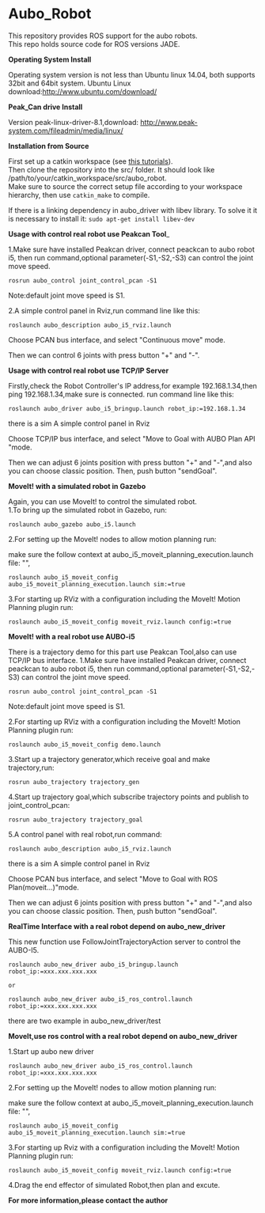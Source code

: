 Aubo_Robot
===============================================================================================

This repository provides ROS support for the aubo robots.  
This repo holds source code for ROS versions JADE.

__Operating System Install__  

Operating system version is not less than Ubuntu linux 14.04, both supports 32bit and 64bit system.
Ubuntu Linux download:http://www.ubuntu.com/download/

__Peak_Can drive Install__  

Version peak-linux-driver-8.1,download: http://www.peak-system.com/fileadmin/media/linux/


__Installation from Source__  

First set up a catkin workspace (see [this tutorials](http://wiki.ros.org/catkin/Tutorials)).  
Then clone the repository into the src/ folder. It should look like /path/to/your/catkin_workspace/src/aubo_robot.  
Make sure to source the correct setup file according to your workspace hierarchy, then use ```catkin_make``` to compile.

If there is  a linking dependency in aubo_driver with libev library. To solve it it is necessary to install it: 
```sudo apt-get install libev-dev```


__Usage with control real robot use Peakcan Tool___  

1.Make sure have installed Peakcan driver, connect peackcan to aubo robot i5, then run command,optional parameter(-S1,-S2,-S3) can control the joint move speed.

```rosrun aubo_control joint_control_pcan -S1```
  
   Note:default joint move speed is S1. 

2.A simple control panel in Rviz,run command line like this:

```roslaunch aubo_description aubo_i5_rviz.launch```
   
   Choose PCAN bus interface, and select "Continuous move" mode.
 
   Then we can control 6 joints with press button "+" and "-".



__Usage with control real robot use TCP/IP Server__  


   Firstly,check the Robot Controller's IP address,for example 192.168.1.34,then ping 192.168.1.34,make sure is connected. run command line like this:

```roslaunch aubo_driver aubo_i5_bringup.launch robot_ip:=192.168.1.34```
   
   there is a sim A simple control panel in Rviz

   Choose TCP/IP bus interface, and select "Move to Goal with AUBO Plan API "mode.
  
   Then we can adjust 6 joints position with press button "+" and "-",and also you can choose classic position. Then, push button "sendGoal".


__MoveIt! with a simulated robot in Gazebo__ 

Again, you can use MoveIt! to control the simulated robot.  
1.To bring up the simulated robot in Gazebo, run:

```roslaunch aubo_gazebo aubo_i5.launch```

2.For setting up the MoveIt! nodes to allow motion planning run:

  make sure the follow context at aubo_i5_moveit_planning_execution.launch file: 
  "<remap if="$(arg sim)" from="/follow_joint_trajectory" to="/arm_controller/follow_joint_trajectory"/>",

```roslaunch aubo_i5_moveit_config aubo_i5_moveit_planning_execution.launch sim:=true```

3.For starting up RViz with a configuration including the MoveIt! Motion Planning plugin run:

```roslaunch aubo_i5_moveit_config moveit_rviz.launch config:=true```



__MoveIt! with a real robot use AUBO-i5__  

There is a trajectory demo for this part use Peakcan Tool,also can use TCP/IP bus interface.
1.Make sure have installed Peakcan driver, connect peackcan to aubo robot i5, then run command,optional parameter(-S1,-S2,-S3) can control the joint move speed.

```rosrun aubo_control joint_control_pcan -S1```

   Note:default joint move speed is S1. 

2.For starting up RViz with a configuration including the MoveIt! Motion Planning plugin run:

```roslaunch aubo_i5_moveit_config demo.launch```

3.Start up a trajectory generator,which receive goal and make trajectory,run:

```rosrun aubo_trajectory trajectory_gen```

4.Start up trajectory goal,which subscribe trajectory points and publish to joint_control_pcan:

```rosrun aubo_trajectory trajectory_goal```

5.A control panel with real robot,run command:

```roslaunch aubo_description aubo_i5_rviz.launch```

   there is a sim A simple control panel in Rviz

   Choose PCAN bus interface, and select "Move to Goal with ROS Plan(moveit...)"mode.
  
   Then we can adjust 6 joints position with press button "+" and "-",and also you can choose classic position. Then, push button "sendGoal".


__RealTime Interface with a real robot depend on aubo_new_driver__  

  This new function use FollowJointTrajectoryAction server to control the AUBO-I5.
   
  ```roslaunch aubo_new_driver aubo_i5_bringup.launch robot_ip:=xxx.xxx.xxx.xxx```
	
	or

  ```roslaunch aubo_new_driver aubo_i5_ros_control.launch robot_ip:=xxx.xxx.xxx.xxx```
  
  there are two example in aubo_new_driver/test


__MoveIt,use ros control with a real robot depend on aubo_new_driver__  

1.Start up aubo new driver

```roslaunch aubo_new_driver aubo_i5_ros_control.launch robot_ip:=xxx.xxx.xxx.xxx```

2.For setting up the MoveIt! nodes to allow motion planning run:

  make sure the follow context at aubo_i5_moveit_planning_execution.launch file: 
  "<remap if="$(arg sim)" from="/follow_joint_trajectory" to="/pos_based_pos_traj_controller/follow_joint_trajectory"/>",

```roslaunch aubo_i5_moveit_config aubo_i5_moveit_planning_execution.launch sim:=true```

3.For starting up Rviz with a configuration including the MoveIt! Motion Planning plugin run:

```roslaunch aubo_i5_moveit_config moveit_rviz.launch config:=true```

4.Drag the end effector of simulated Robot,then plan and excute.


__For more information,please contact the author__  
















